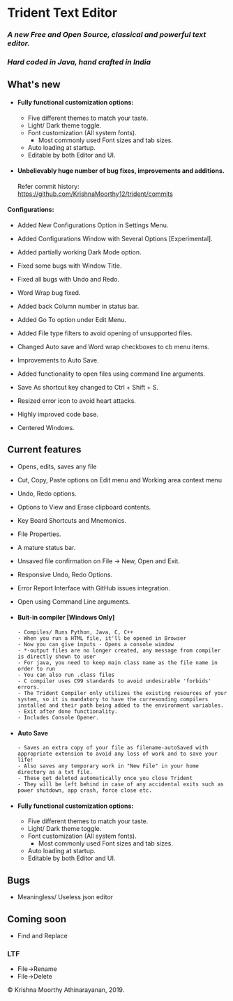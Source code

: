 # Trident Text Editor

### _A new Free and Open Source, classical and powerful text editor._

### _Hard coded in Java, hand crafted in India_

## What's new

- #### Fully functional customization options:
  - Five different themes to match your taste.
  - Light/ Dark theme toggle.
  - Font customization (All system fonts).
    - Most commonly used Font sizes and tab sizes.
  - Auto loading at startup.
  - Editable by both Editor and UI.
- #### Unbelievably huge number of bug fixes, improvements and additions.
  Refer commit history: https://github.com/KrishnaMoorthy12/trident/commits

#### Configurations:

- Added New Configurations Option in Settings Menu.
- Added Configurations Window with Several Options [Experimental].
- Added partially working Dark Mode option.

- Fixed some bugs with Window Title.
- Fixed all bugs with Undo and Redo.
- Word Wrap bug fixed.
- Added back Column number in status bar.
- Added Go To option under Edit Menu.
- Added File type filters to avoid opening of unsupported files.
- Changed Auto save and Word wrap checkboxes to cb menu items.
- Improvements to Auto Save.
- Added functionality to open files using command line arguments.
- Save As shortcut key changed to Ctrl + Shift + S.
- Resized error icon to avoid heart attacks.
- Highly improved code base.
- Centered Windows.

## Current features

- Opens, edits, saves any file
- Cut, Copy, Paste options on Edit menu and Working area context menu
- Undo, Redo options.
- Options to View and Erase clipboard contents.
- Key Board Shortcuts and Mnemonics.
- File Properties.
- A mature status bar.
- Unsaved file confirmation on File -> New, Open and Exit.
- Responsive Undo, Redo Options.
- Error Report Interface with GitHub issues integration.
- Open using Command Line arguments.

- #### Buit-in compiler [Windows Only]

      - Compiles/ Runs Python, Java, C, C++
      - When you run a HTML file, it'll be opened in Browser
      - Now you can give inputs - Opens a console window
      - *-output files are no longer created, any message from compiler is directly shown to user
      - For java, you need to keep main class name as the file name in order to run
      - You can also run .class files
      - C compiler uses C99 standards to avoid undesirable 'forbids' errors.
      - The Trident Compiler only utilizes the existing resources of your system, so it is mandatory to have the curresonding compilers installed and their path being added to the environment variables.
      - Exit after done functionality.
      - Includes Console Opener.

- #### Auto Save

      - Saves an extra copy of your file as filename-autoSaved with appropriate extension to avoid any loss of work and to save your life!
      - Also saves any temporary work in "New File" in your home directory as a txt file.
      - These get deleted automatically once you close Trident
      - They will be left behind in case of any accidental exits such as power shutdown, app crash, force close etc.

- #### Fully functional customization options:
  - Five different themes to match your taste.
  - Light/ Dark theme toggle.
  - Font customization (All system fonts).
    - Most commonly used Font sizes and tab sizes.
  - Auto loading at startup.
  - Editable by both Editor and UI.

## Bugs

- Meaningless/ Useless json editor

## Coming soon

- Find and Replace

### LTF

- File->Rename
- File->Delete

&copy; Krishna Moorthy Athinarayanan, 2019.
